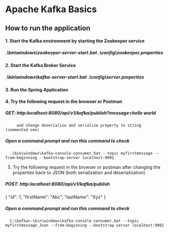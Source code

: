 # Apache Kafka Basics 
## How to run the application
#### 1. Start the Kafka environment by starting the Zookeeper service 
##### .\bin\windows\zookeeper-server-start.bat .\config\zookeeper.properties
#### 2. Start the Kafka Broker Service 
##### .\bin\windows\kafka-server-start.bat .\config\server.properties
#### 3. Run the Spring Application 
#### 4. Try the following request in the browser or Postman 
#####   GET:  http:localhost:8080/api/v1/kafka/publish?message=hello world 
         and change deserialize and serialize property to string (commented one)
##### Open a command prompt and run this command to check 
      .\bin\windows\kafka-console-consumer.bat --topic myfirstmessage --from-beginning --bootstrap-server localhost:9092
5. Try the following request in the browser or postman after changing the properties back to JSON (both serialization and deserialization)
#####   POST:  http:localhost:8080/api/v1/kafka/publish
{
    "id": 1,
    "firstName": "Abc",
    "lastName": "Xyz"
}
##### Open a command prompt and run this command to check 
      C:\kafka>.\bin\windows\kafka-console-consumer.bat --topic myfirstmessage_Json --from-beginning --bootstrap-server localhost:9092


